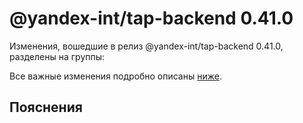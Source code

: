 # @yandex-int/tap-backend 0.41.0

<!-- ЧЕЛОВЕЧЕСКОЕ ВСТУПЛЕНИЕ -->

Изменения, вошедшие в релиз @yandex-int/tap-backend 0.41.0, разделены на группы:

Все важные изменения подробно описаны [ниже](#Пояснения).

## Пояснения

